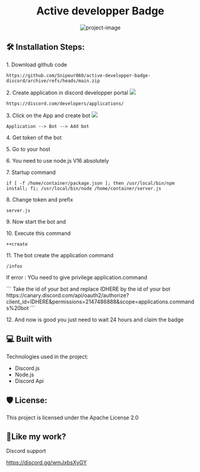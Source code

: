 <h1 align="center" id="title">Active developper Badge</h1>

<p align="center"><img src="https://socialify.git.ci/Snipeur060/active-developper-badge-discord/image?description=1&amp;descriptionEditable=How%20to%20get%20the%20discord%20badge%20%3F&amp;language=1&amp;name=1&amp;owner=1&amp;theme=Light" alt="project-image"></p>

<h2>🛠️ Installation Steps:</h2>

<p>1. Download github code</p>

```
https://github.com/Snipeur060/active-developper-badge-discord/archive/refs/heads/main.zip
```

<p>2. Create application in discord developper portal <img src="https://media.discordapp.net/attachments/853228421390663690/1040749218526138428/image.png"></p>

```
https://discord.com/developers/applications/
```

<p>3. Click on the App and create bot <img src="https://media.discordapp.net/attachments/853228421390663690/1040749725844000909/image.png"></p>

```
Application --> Bot --> Add bot
```

<p>4. Get token of the bot</p>

<p>5. Go to your host</p>

<p>6. You need to use node.js V16 absolutely</p>

<p>7. Startup command</p>

```
if [ -f /home/container/package.json ]; then /usr/local/bin/npm install; fi; /usr/local/bin/node /home/container/server.js
```

<p>8. Change token and prefix</p>

```
server.js
```

<p>9. Now start the bot and</p>

<p>10. Execute this command</p>

```
++create
```

<p>11. The bot create the application command</p>

```
/infos
```

<p>If error : YOu need to give privilege application.command </p>
```
Take the id of your bot and replace IDHERE by the id of your bot
https://canary.discord.com/api/oauth2/authorize?client_id=IDHERE&permissions=2147486888&scope=applications.commands%20bot
```

<p>12. And now is good you just need to wait 24 hours and claim the badge</p>

  
  
<h2>💻 Built with</h2>

Technologies used in the project:

*   Discord.js
*   Node.js
*   Discord Api

<h2>🛡️ License:</h2>

This project is licensed under the Apache License 2.0

<h2>💖Like my work?</h2>

Discord support<p>https://discord.gg/wmJxbsXyGY</p>
